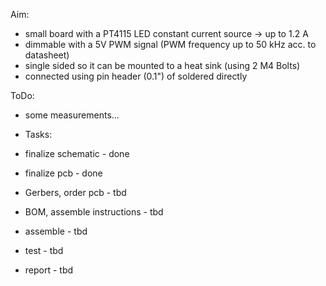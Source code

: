 Aim:
- small board with a PT4115 LED constant current source -> up to 1.2 A
- dimmable with a 5V PWM signal (PWM frequency up to 50 kHz acc. to datasheet)
- single sided so it can be mounted to a heat sink (using 2 M4 Bolts)
- connected using pin header (0.1") of soldered directly


ToDo:
- some measurements...


- Tasks:
- finalize schematic  - done
- finalize pcb - done
- Gerbers, order pcb - tbd
- BOM, assemble instructions - tbd
- assemble - tbd
- test - tbd
- report - tbd

